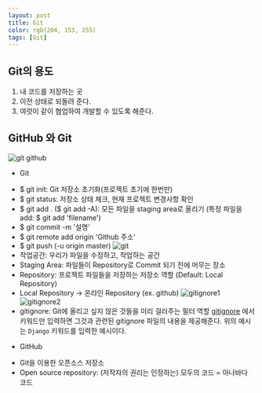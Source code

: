```yaml
---
layout: post
title: Git
color: rgb(204, 153, 255)
tags: [Git]
---
```

## Git의 용도
1. 내 코드를 저장하는 곳
2. 이전 상태로 되돌려 준다.
3. 여럿이 같이 협업하여 개발할 수 있도록 해준다.

## GitHub 와 Git
![git github](https://user-images.githubusercontent.com/67581495/110232024-77e3c000-7f5e-11eb-9295-31d80a2b4941.JPG)
- Git
* $ git init: Git 저장소 초기화(프로젝트 초기에 한번만)
* $ git status: 저장소 상태 체크, 현재 프로젝트 변경사항 확인
* $ git add . ($ git add -A): 모든 파일을 staging area로 올리기 (특정 파일을 add: $ git add 'filename')
* $ git commit -m '설명'
* $ git remote add origin 'Github 주소'
* $ git push (-u origin master)
![git](https://user-images.githubusercontent.com/67581495/109621053-ee0eae00-7b7d-11eb-9129-de7ad4ccc826.png)
* 작업공간: 우리가 파일을 수정하고, 작업하는 공간
* Staging Area: 파일들이 Repository로 Commit 되기 전에 머무는 장소
* Repository: 프로젝트 파일들을 저장하는 저장소 역할 (Default: Local Repository)
* Local Repository -> 온라인 Repository (ex. github)
![gitignore1](https://user-images.githubusercontent.com/67581495/109624329-6e82de00-7b81-11eb-9064-94eb6161a0f6.JPG)
![gitignore2](https://user-images.githubusercontent.com/67581495/109624335-6fb40b00-7b81-11eb-8503-3c4b8f0b4d4b.JPG)
* gitignore: Git에 올리고 싶지 않은 것들을 미리 걸러주는 필터 역할
[gitignore](https://www.toptal.com/developers/gitignore) 에서 키워드만 입력하면 그것과 관련된 gitignore 파일의 내용을 제공해준다. 위의 예시는 `Django` 키워드를 입력한 예시이다.
- GitHub
* Git을 이용한 오픈소스 저장소
* Open source repository: (저작자의 권리는 인정하는) 모두의 코드 = 아나바다 코드
